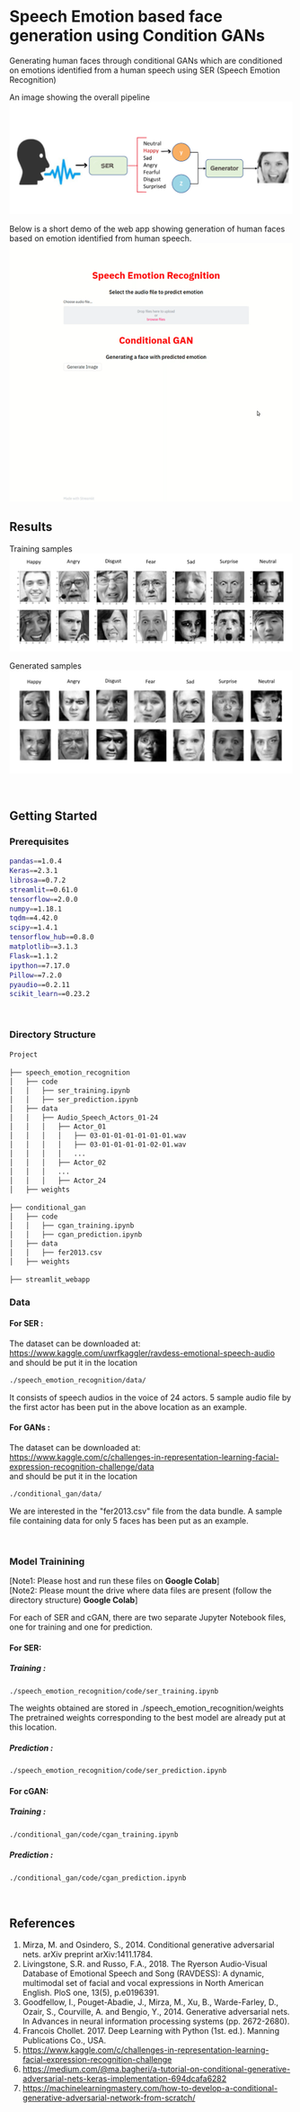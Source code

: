 # Speech Emotion based face generation using Condition GANs
Generating human faces through conditional GANs which are conditioned on emotions identified from a human speech using SER (Speech Emotion Recognition)

An image showing the overall pipeline
![alt text](images/pipeline.png 'ser')

Below is a short demo of the web app showing generation of human faces based on emotion identified from human speech.
![alt text](images/demo.gif)

## Results

Training samples
![alt text](images/sample_images.png)

Generated samples
![alt text](images/generated_images.png)
 
<br/>

## Getting Started

### Prerequisites
```bash
pandas==1.0.4
Keras==2.3.1
librosa==0.7.2
streamlit==0.61.0
tensorflow==2.0.0
numpy==1.18.1
tqdm==4.42.0
scipy==1.4.1
tensorflow_hub==0.8.0
matplotlib==3.1.3
Flask==1.1.2
ipython==7.17.0
Pillow==7.2.0
pyaudio==0.2.11
scikit_learn==0.23.2
```

<br/>

### Directory Structure
> 

    Project
    
    ├── speech_emotion_recognition
    │   ├── code
    │   │   ├── ser_training.ipynb
    │   │   ├── ser_prediction.ipynb
    │   ├── data
    │   │   ├── Audio_Speech_Actors_01-24
    │   │   │   ├── Actor_01
    │   │   │   │   ├── 03-01-01-01-01-01-01.wav
    │   │   │   │   ├── 03-01-01-01-01-02-01.wav
    │   │   │   │   ...
    │   │   │   ├── Actor_02
    │   │   │   ...
    │   │   │   ├── Actor_24
    │   ├── weights
    
    ├── conditional_gan
    │   ├── code
    │   │   ├── cgan_training.ipynb
    │   │   ├── cgan_prediction.ipynb
    │   ├── data
    │   │   ├── fer2013.csv
    │   ├── weights
    
    ├── streamlit_webapp

### Data
#### For SER : 
The dataset can be downloaded at:<br/>
https://www.kaggle.com/uwrfkaggler/ravdess-emotional-speech-audio <br/>
and should be put it in the location<br/>
```bash
./speech_emotion_recognition/data/
```

It consists of speech audios in the voice of 24 actors. 5 sample audio file by the first actor has been put in the above location as an example. <br/>

#### For GANs : 
The dataset can be downloaded at:<br/>
https://www.kaggle.com/c/challenges-in-representation-learning-facial-expression-recognition-challenge/data <br/>
and should be put it in the location<br/>
```bash
./conditional_gan/data/
```
We are interested in the "fer2013.csv" file from the data bundle. A sample file containing data for only 5 faces has been put as an example.

<br/>

### Model Trainining 

[Note1: Please host and run these files on <b>Google Colab</b>] <br/>
[Note2: Please mount the drive where data files are present (follow the directory structure) <b>Google Colab</b>] <br/>

For each of SER and cGAN, there are two separate Jupyter Notebook files, one for training and one for prediction. <br/>

#### For SER:

##### Training :</br>
```bash
./speech_emotion_recognition/code/ser_training.ipynb
```
The weights obtained are stored in ./speech_emotion_recognition/weights <br/>
The pretrained weights corresponding to the best model are already put at this location.

##### Prediction :<br/>
```bash
./speech_emotion_recognition/code/ser_prediction.ipynb
```

#### For cGAN:

##### Training :</br>
```bash
./conditional_gan/code/cgan_training.ipynb
```

##### Prediction :<br/>
```bash
./conditional_gan/code/cgan_prediction.ipynb
```
<br>

## References
1. Mirza, M. and Osindero, S., 2014. Conditional generative adversarial nets. arXiv preprint arXiv:1411.1784.
2. Livingstone, S.R. and Russo, F.A., 2018. The Ryerson Audio-Visual Database of Emotional Speech and Song (RAVDESS): A dynamic, multimodal set of facial and vocal expressions in North American English. PloS one, 13(5), p.e0196391. 
3. Goodfellow, I., Pouget-Abadie, J., Mirza, M., Xu, B., Warde-Farley, D., Ozair, S., Courville, A. and Bengio, Y., 2014. Generative adversarial nets. In Advances in neural information processing systems (pp. 2672-2680).
4. Francois Chollet. 2017. Deep Learning with Python (1st. ed.). Manning Publications Co., USA.
5. https://www.kaggle.com/c/challenges-in-representation-learning-facial-expression-recognition-challenge
6. https://medium.com/@ma.bagheri/a-tutorial-on-conditional-generative-adversarial-nets-keras-implementation-694dcafa6282 
7. https://machinelearningmastery.com/how-to-develop-a-conditional-generative-adversarial-network-from-scratch/

<br/>


